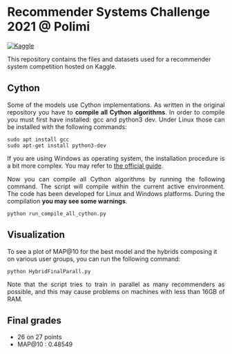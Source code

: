 # Recommender  Systems Challenge 2021 @ Polimi


[![Kaggle](https://img.shields.io/badge/open-kaggle-blue)](https://www.kaggle.com/c/recommender-system-2021-challenge-polimi)

This repository contains the files and datasets used for a recommender system competition hosted on Kaggle. 







## Cython
<p align="justify">
Some of the models use Cython implementations. As written in the original repository you have to <b>compile all Cython algorithms</b>. 
In order to compile you must first have installed: gcc and python3 dev. Under Linux those can be installed with the following commands:
</p>

```
sudo apt install gcc 
sudo apt-get install python3-dev
```
  
<p align="justify">
If you are using Windows as operating system, the installation procedure is a bit more complex. 
You may refer to <a href="https://github.com/cython/cython/wiki/InstallingOnWindows">the official guide</a>.
</p>

<p align="justify">
Now you can compile all Cython algorithms by running the following command. 
The script will compile within the current active environment. The code has been developed for Linux and Windows platforms. 
During the compilation <b>you may see some warnings</b>. 
</p>
  
```
python run_compile_all_cython.py
```

## Visualization
To see a plot of MAP@10 for the best model and the hybrids composing it on various user groups, you can run the following command:
```
python HybridFinalParall.py
```
<p align="justify">
Note that the script tries to train in parallel as many recommenders as possible, and this may cause problems on machines with less than 16GB of RAM.
</p>
  
## Final grades
* 26 on 27 points
* MAP@10 : 0.48549
